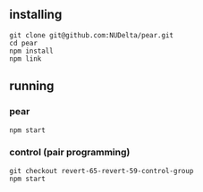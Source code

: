 ## installing
```
git clone git@github.com:NUDelta/pear.git
cd pear
npm install
npm link
```

## running

### pear
```
npm start
```

### control (pair programming)
```
git checkout revert-65-revert-59-control-group
npm start
```